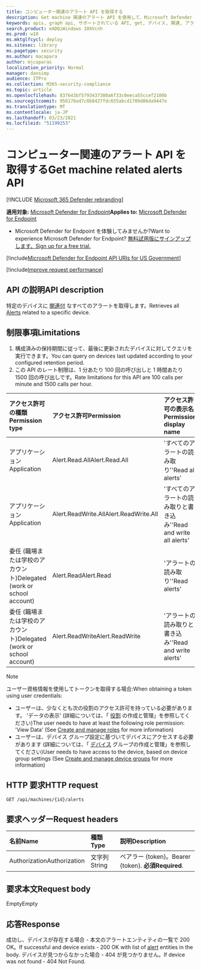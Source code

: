 ```yaml
---
title: コンピューター関連のアラート API を取得する
description: Get machine 関連のアラート API を使用して、Microsoft Defender for Endpoint の特定のデバイスに関連するすべてのアラートを取得する方法について説明します。
keywords: apis, graph api, サポートされている API, get, デバイス, 関連, アラート
search.product: eADQiWindows 10XVcnh
ms.prod: w10
ms.mktglfcycl: deploy
ms.sitesec: library
ms.pagetype: security
ms.author: macapara
author: mjcaparas
localization_priority: Normal
manager: dansimp
audience: ITPro
ms.collection: M365-security-compliance
ms.topic: article
ms.openlocfilehash: 837643bf5793437380a6f33c0eeca55ccef2100b
ms.sourcegitcommit: 956176ed7c8b8427fdc655abcd1709d86da9447e
ms.translationtype: MT
ms.contentlocale: ja-JP
ms.lasthandoff: 03/23/2021
ms.locfileid: "51199253"
---
```

# <a name="get-machine-related-alerts--api"></a><span data-ttu-id="6374f-104">コンピューター関連のアラート API を取得する</span><span class="sxs-lookup"><span data-stu-id="6374f-104">Get machine related alerts  API</span></span>

[!INCLUDE [Microsoft 365 Defender rebranding](../../includes/microsoft-defender.md)]

<span data-ttu-id="6374f-105">**適用対象:** [Microsoft Defender for Endpoint](https://go.microsoft.com/fwlink/?linkid=2154037)</span><span class="sxs-lookup"><span data-stu-id="6374f-105">**Applies to:** [Microsoft Defender for Endpoint](https://go.microsoft.com/fwlink/?linkid=2154037)</span></span>

- <span data-ttu-id="6374f-106">Microsoft Defender for Endpoint を体験してみませんか?</span><span class="sxs-lookup"><span data-stu-id="6374f-106">Want to experience Microsoft Defender for Endpoint?</span></span> [<span data-ttu-id="6374f-107">無料試用版にサインアップします。</span><span class="sxs-lookup"><span data-stu-id="6374f-107">Sign up for a free trial.</span></span>](https://www.microsoft.com/microsoft-365/windows/microsoft-defender-atp?ocid=docs-wdatp-exposedapis-abovefoldlink) 

[!include[Microsoft Defender for Endpoint API URIs for US Government](../../includes/microsoft-defender-api-usgov.md)]

[!include[Improve request performance](../../includes/improve-request-performance.md)]

## <a name="api-description"></a><span data-ttu-id="6374f-108">API の説明</span><span class="sxs-lookup"><span data-stu-id="6374f-108">API description</span></span>
<span data-ttu-id="6374f-109">特定のデバイスに [関連付](alerts.md) なすべてのアラートを取得します。</span><span class="sxs-lookup"><span data-stu-id="6374f-109">Retrieves all [Alerts](alerts.md) related to a specific device.</span></span>


## <a name="limitations"></a><span data-ttu-id="6374f-110">制限事項</span><span class="sxs-lookup"><span data-stu-id="6374f-110">Limitations</span></span>
1. <span data-ttu-id="6374f-111">構成済みの保持期間に従って、最後に更新されたデバイスに対してクエリを実行できます。</span><span class="sxs-lookup"><span data-stu-id="6374f-111">You can query on devices last updated according to your configured retention period.</span></span>
2. <span data-ttu-id="6374f-112">この API のレート制限は、1 分あたり 100 回の呼び出しと 1 時間あたり 1500 回の呼び出しです。</span><span class="sxs-lookup"><span data-stu-id="6374f-112">Rate limitations for this API are 100 calls per minute and 1500 calls per hour.</span></span>


<span data-ttu-id="6374f-113">アクセス許可の種類</span><span class="sxs-lookup"><span data-stu-id="6374f-113">Permission type</span></span> |   <span data-ttu-id="6374f-114">アクセス許可</span><span class="sxs-lookup"><span data-stu-id="6374f-114">Permission</span></span>  |   <span data-ttu-id="6374f-115">アクセス許可の表示名</span><span class="sxs-lookup"><span data-stu-id="6374f-115">Permission display name</span></span>
:---|:---|:---
<span data-ttu-id="6374f-116">アプリケーション</span><span class="sxs-lookup"><span data-stu-id="6374f-116">Application</span></span> |   <span data-ttu-id="6374f-117">Alert.Read.All</span><span class="sxs-lookup"><span data-stu-id="6374f-117">Alert.Read.All</span></span> |    <span data-ttu-id="6374f-118">'すべてのアラートの読み取り'</span><span class="sxs-lookup"><span data-stu-id="6374f-118">'Read all alerts'</span></span>
<span data-ttu-id="6374f-119">アプリケーション</span><span class="sxs-lookup"><span data-stu-id="6374f-119">Application</span></span> |   <span data-ttu-id="6374f-120">Alert.ReadWrite.All</span><span class="sxs-lookup"><span data-stu-id="6374f-120">Alert.ReadWrite.All</span></span> |   <span data-ttu-id="6374f-121">'すべてのアラートの読み取りと書き込み'</span><span class="sxs-lookup"><span data-stu-id="6374f-121">'Read and write all alerts'</span></span>
<span data-ttu-id="6374f-122">委任 (職場または学校のアカウント)</span><span class="sxs-lookup"><span data-stu-id="6374f-122">Delegated (work or school account)</span></span> | <span data-ttu-id="6374f-123">Alert.Read</span><span class="sxs-lookup"><span data-stu-id="6374f-123">Alert.Read</span></span> | <span data-ttu-id="6374f-124">'アラートの読み取り'</span><span class="sxs-lookup"><span data-stu-id="6374f-124">'Read alerts'</span></span>
<span data-ttu-id="6374f-125">委任 (職場または学校のアカウント)</span><span class="sxs-lookup"><span data-stu-id="6374f-125">Delegated (work or school account)</span></span> | <span data-ttu-id="6374f-126">Alert.ReadWrite</span><span class="sxs-lookup"><span data-stu-id="6374f-126">Alert.ReadWrite</span></span> | <span data-ttu-id="6374f-127">'アラートの読み取りと書き込み'</span><span class="sxs-lookup"><span data-stu-id="6374f-127">'Read and write alerts'</span></span>

>[!Note]
> <span data-ttu-id="6374f-128">ユーザー資格情報を使用してトークンを取得する場合:</span><span class="sxs-lookup"><span data-stu-id="6374f-128">When obtaining a token using user credentials:</span></span>
>- <span data-ttu-id="6374f-129">ユーザーは、少なくとも次の役割のアクセス許可を持っている必要があります。 'データの表示' (詳細については、「 [役割](user-roles.md) の作成と管理」を参照してください)</span><span class="sxs-lookup"><span data-stu-id="6374f-129">The user needs to have at least the following role permission: 'View Data' (See [Create and manage roles](user-roles.md) for more information)</span></span>
>- <span data-ttu-id="6374f-130">ユーザーは、デバイス グループ設定に基づいてデバイスにアクセスする必要があります (詳細については、「 [デバイス](machine-groups.md) グループの作成と管理」を参照してください)</span><span class="sxs-lookup"><span data-stu-id="6374f-130">User needs to have access to the device, based on device group settings (See [Create and manage device groups](machine-groups.md) for more information)</span></span>

## <a name="http-request"></a><span data-ttu-id="6374f-131">HTTP 要求</span><span class="sxs-lookup"><span data-stu-id="6374f-131">HTTP request</span></span>
```http
GET /api/machines/{id}/alerts
```

## <a name="request-headers"></a><span data-ttu-id="6374f-132">要求ヘッダー</span><span class="sxs-lookup"><span data-stu-id="6374f-132">Request headers</span></span>

<span data-ttu-id="6374f-133">名前</span><span class="sxs-lookup"><span data-stu-id="6374f-133">Name</span></span> | <span data-ttu-id="6374f-134">種類</span><span class="sxs-lookup"><span data-stu-id="6374f-134">Type</span></span> | <span data-ttu-id="6374f-135">説明</span><span class="sxs-lookup"><span data-stu-id="6374f-135">Description</span></span>
:---|:---|:---
<span data-ttu-id="6374f-136">Authorization</span><span class="sxs-lookup"><span data-stu-id="6374f-136">Authorization</span></span> | <span data-ttu-id="6374f-137">文字列</span><span class="sxs-lookup"><span data-stu-id="6374f-137">String</span></span> | <span data-ttu-id="6374f-138">ベアラー {token}。</span><span class="sxs-lookup"><span data-stu-id="6374f-138">Bearer {token}.</span></span> <span data-ttu-id="6374f-139">**必須**</span><span class="sxs-lookup"><span data-stu-id="6374f-139">**Required**.</span></span>


## <a name="request-body"></a><span data-ttu-id="6374f-140">要求本文</span><span class="sxs-lookup"><span data-stu-id="6374f-140">Request body</span></span>
<span data-ttu-id="6374f-141">Empty</span><span class="sxs-lookup"><span data-stu-id="6374f-141">Empty</span></span>

## <a name="response"></a><span data-ttu-id="6374f-142">応答</span><span class="sxs-lookup"><span data-stu-id="6374f-142">Response</span></span>
<span data-ttu-id="6374f-143">成功し、デバイスが存在する場合 - 本文のアラート[](alerts.md)エンティティの一覧で 200 OK。</span><span class="sxs-lookup"><span data-stu-id="6374f-143">If successful and device exists - 200 OK with list of [alert](alerts.md) entities in the body.</span></span> <span data-ttu-id="6374f-144">デバイスが見つからなかった場合 - 404 が見つかりません。</span><span class="sxs-lookup"><span data-stu-id="6374f-144">If device was not found - 404 Not Found.</span></span>
